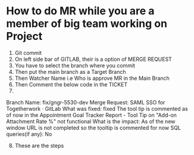 # How to do MR while you are a member of big team working on Project



1. Git commit
2. On left side bar of GITLAB, their is a option of MERGE REQUEST
3. You have to select the branch where you commit
4. Then put the main branch as a Target Branch
5. Then Watcher Name i.e Who is approve MR in the Main Branch 
6. Then Comment the below code in the TICKET 
7. 
Branch Name: fix/gngr-5530-dev
Merge Request: SAML SSO for Togetherwork · GitLab 
What was fixed: fixed
The tool tip is commented as of now in the Appointment Goal Tracker Report - Tool Tip on "Add-on Attachment Rate %" not functional
What is the impact: As of the new window URL is not completed so the tooltip is commented for now
SQL queries(if any): No

8. These are the steps